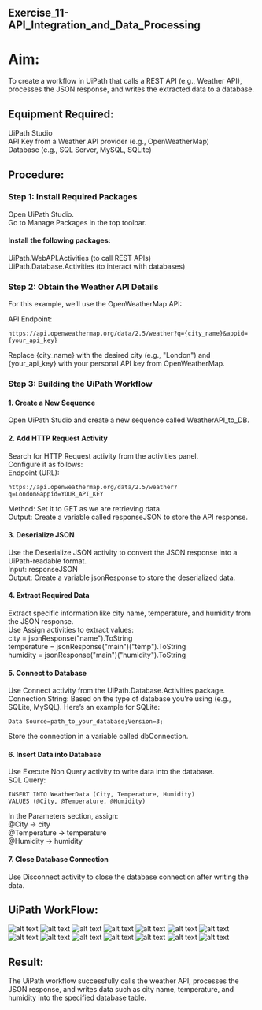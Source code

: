 ## Exercise_11-API_Integration_and_Data_Processing
# Aim:
To create a workflow in UiPath that calls a REST API (e.g., Weather API), processes the JSON response, and writes the extracted data to a database.

## Equipment Required:
UiPath Studio<br>
API Key from a Weather API provider (e.g., OpenWeatherMap)<br>
Database (e.g., SQL Server, MySQL, SQLite)<br>
## Procedure:
### Step 1: Install Required Packages
Open UiPath Studio.<br>
Go to Manage Packages in the top toolbar.<br>
#### Install the following packages:<br>
UiPath.WebAPI.Activities (to call REST APIs)<br>
UiPath.Database.Activities (to interact with databases)<br>
### Step 2: Obtain the Weather API Details
For this example, we’ll use the OpenWeatherMap API:<br>

API Endpoint:<br>
```
https://api.openweathermap.org/data/2.5/weather?q={city_name}&appid={your_api_key}
```
Replace {city_name} with the desired city (e.g., "London") and {your_api_key} with your personal API key from OpenWeatherMap.

### Step 3: Building the UiPath Workflow
#### 1. Create a New Sequence
Open UiPath Studio and create a new sequence called WeatherAPI_to_DB.
#### 2. Add HTTP Request Activity
Search for HTTP Request activity from the activities panel.<br>
Configure it as follows:<br>
Endpoint (URL):<br>
```
https://api.openweathermap.org/data/2.5/weather?q=London&appid=YOUR_API_KEY
```
Method: Set it to GET as we are retrieving data.<br>
Output: Create a variable called responseJSON to store the API response.
#### 3. Deserialize JSON
Use the Deserialize JSON activity to convert the JSON response into a UiPath-readable format.<br>
Input: responseJSON<br>
Output: Create a variable jsonResponse to store the deserialized data.
#### 4. Extract Required Data
Extract specific information like city name, temperature, and humidity from the JSON response.<br>
Use Assign activities to extract values:<br>
city = jsonResponse("name").ToString<br>
temperature = jsonResponse("main")("temp").ToString<br>
humidity = jsonResponse("main")("humidity").ToString<br>
#### 5. Connect to Database
Use Connect activity from the UiPath.Database.Activities package.<br>
Connection String: Based on the type of database you're using (e.g., SQLite, MySQL). Here’s an example for SQLite:<br>
```
Data Source=path_to_your_database;Version=3;
```
Store the connection in a variable called dbConnection.
#### 6. Insert Data into Database
Use Execute Non Query activity to write data into the database.<br>
SQL Query:<br>
```
INSERT INTO WeatherData (City, Temperature, Humidity)
VALUES (@City, @Temperature, @Humidity)
```
In the Parameters section, assign:<br>
@City -> city<br>
@Temperature -> temperature<br>
@Humidity -> humidity
#### 7. Close Database Connection
Use Disconnect activity to close the database connection after writing the data.
## UiPath WorkFlow:
![alt text](<img/Screenshot 2024-10-12 112403.png>)
![alt text](<img/Screenshot 2024-10-12 112445.png>)
![alt text](<img/Screenshot 2024-10-12 112514.png>)
![alt text](<img/Screenshot 2024-10-12 112619.png>)
![alt text](<img/Screenshot 2024-10-12 112713.png>)
![alt text](<img/Screenshot 2024-10-12 112745.png>)
![alt text](<img/Screenshot 2024-10-12 112813.png>)
![alt text](<img/Screenshot 2024-10-12 113157.png>)
![alt text](<img/Screenshot 2024-10-12 113241.png>)
![alt text](<img/Screenshot 2024-10-12 113334.png>)
![alt text](<img/Screenshot 2024-10-12 182140.png>)
![alt text](<img/Screenshot 2024-10-12 182320.png>)
![alt text](<img/Screenshot 2024-10-12 182418.png>)
![alt text](<img/Screenshot 2024-10-12 182502.png>)
## Result:
The UiPath workflow successfully calls the weather API, processes the JSON response, and writes data such as city name, temperature, and humidity into the specified database table.